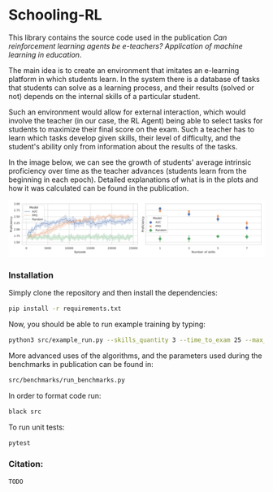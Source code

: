 # Schooling-RL
This library contains the source code used in the publication _Can reinforcement learning agents be e-teachers? Application of machine learning in education_.
    
The main idea is to create an environment that imitates an e-learning platform in which students learn. In the system there is a database of tasks that students can solve as a learning process, and their results (solved or not) depends on the internal skills of a particular student.

Such an environment would allow for external interaction, which would involve the teacher (in our case, the RL Agent) being able to select tasks for students to maximize their final score on the exam. Such a teacher has to learn which tasks develop given skills, their level of difficulty, and the student's ability only from information about the results of the tasks.

In the image below, we can see the growth of students' average intrinsic proficiency over time as the teacher advances (students learn from the beginning in each epoch). Detailed explanations of what is in the plots and how it was calculated can be found in the publication.

![plot](./src/benchmarks/plot_1_1_fontscale.svg)

### Installation
Simply clone the repository and then install the dependencies:

```bash
pip install -r requirements.txt
```

Now, you should be able to run example training by typing:

```bash
python3 src/example_run.py --skills_quantity 3 --time_to_exam 25 --max_steps 2000  
```

More advanced uses of the algorithms, and the parameters used during the benchmarks in publication can be found in:

```bash
src/benchmarks/run_benchmarks.py
```

In order to format code run:

```bash
black src
```

To run unit tests:

```bash
pytest
```

### Citation:
```
TODO
```

